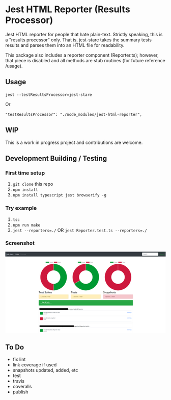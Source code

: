 # Jest HTML Reporter (Results Processor)
Jest HTML reporter for people that hate plain-text.  Strictly speaking, this is a
"results processor" only.  That is, jest-stare takes the summary tests results and parses 
them into an HTML file for readability. 

This package also includes a reporter component (Reporter.ts); however, that piece is disabled
and all methods are stub routines (for future reference /usage).

## Usage
`jest --testResultsProcessor=jest-stare`

Or

`"testResultsProcessor": "./node_modules/jest-html-reporter",`

## WIP
This is a work in progress project and contributions are welcome.  

## Development Building / Testing

### First time setup
1. `git clone` this repo
2. `npm install`
5. `npm install typescript jest browserify -g`

### Try example
1. `tsc`
2. `npm run make`
3. `jest --reporters=./` OR `jest Reporter.test.ts --reporters=./`

### Screenshot
![alt text](images/sample.png "Sample Report - WIP")

##  To Do
* fix lint
* link coverage if used
* snapshots updated, added, etc
* test
* travis
* coveralls
* publish